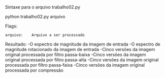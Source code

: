 Sintaxe para o arquivo trabalho02.py

python trabalho02.py arquivo

Flags:

 	arquivo:	Arquivo a ser processado

Resultado:
	-O espectro de magnitude da imagem de entrada
	-O espectro de magnitude rotacionado da imagem de entrada
	-Cinco versões da imagem original processada por filtro passa-baixa
	-Cinco versões da imagem original processada por filtro passa-alta
	-Cinco versões da imagem original processada por filtro passa-faixa
	-Cinco versões da imagem original processada por compressão
	
